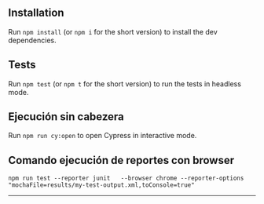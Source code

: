 ## Installation

Run `npm install` (or `npm i` for the short version) to install the dev dependencies.

## Tests

Run `npm test` (or `npm t` for the short version) to run the tests in headless mode.

## Ejecución sin cabezera
Run `npm run cy:open` to open Cypress in interactive mode.

## Comando ejecución de reportes con browser

`npm run test --reporter junit   --browser chrome --reporter-options "mochaFile=results/my-test-output.xml,toConsole=true"`

___

<!--  -->